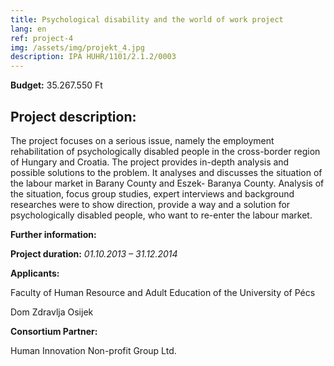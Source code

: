 ```yaml
---
title: Psychological disability and the world of work project
lang: en
ref: project-4
img: /assets/img/projekt_4.jpg
description: IPA HUHR/1101/2.1.2/0003
---
```


**Budget:** 35.267.550 Ft

## Project description:

The project focuses on a serious issue, namely the employment rehabilitation of psychologically disabled people in the cross-border region of Hungary and Croatia. The project provides in-depth analysis and possible solutions to the problem. It analyses and discusses the situation of the labour market in Barany County and Eszek- Baranya County. Analysis of the situation, focus group studies, expert interviews and background researches were to show direction, provide a way and a solution for psychologically disabled people, who want to re-enter the labour market.

**Further information:**

**Project duration:** _01.10.2013 – 31.12.2014_

**Applicants:**

Faculty of Human Resource and Adult Education of the University of Pécs

Dom Zdravlja Osijek

**Consortium Partner:**

Human Innovation Non-profit Group Ltd.
